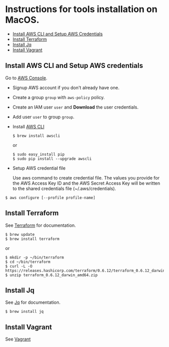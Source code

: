 # Instructions for tools installation on MacOS. 

- [Install AWS CLI and Setup AWS Credentials](#Install-AWS-CLI-and-Setup-AWS-credentials)
- [Install Terraform](#install-terraform)
- [Install Jq](#quick-start)
- [Install Vagrant](#install-vagrant)

## Install AWS CLI and Setup AWS credentials ##

Go to [AWS Console](https://console.aws.amazon.com/).

* Signup AWS account if you don't already have one. 
* Create a group `group` with `aws-policy` policy.
* Create an IAM user `user` and __Download__ the user credentials.
* Add user `user` to group `group`.
* Install [AWS CLI](https://github.com/aws/aws-cli)

    ```
    $ brew install awscli
    ```
    or

    ```
    $ sudo easy_install pip
    $ sudo pip install --upgrade awscli
    ```

* Setup AWS credential file

  Use aws command to create credential file. The values you  provide  for the AWS Access Key ID and the AWS
  Secret Access Key will  be  written  to  the  shared  credentials file (~/.aws/credentials).

```
$ aws configure [--profile profile-name]
```

## Install Terraform ##

See [Terraform](http://www.terraform.io/downloads.html) for documentation.

```
$ brew update
$ brew install terraform
```
or
```
$ mkdir -p ~/bin/terraform
$ cd ~/bin/terraform
$ curl -L -O https://releases.hashicorp.com/terraform/0.6.12/terraform_0.6.12_darwin_amd64.zip
$ unzip terraform_0.6.12_darwin_amd64.zip
```

## Install Jq ##

See [Jq](http://stedolan.github.io/jq/) for documentation.

```
$ brew install jq
```

## Install Vagrant ##

See [Vagrant](https://www.vagrantup.com/)
